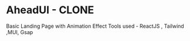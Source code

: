 # AheadUI - CLONE
Basic Landing Page with Animation Effect
Tools used - ReactJS , Tailwind ,MUI, Gsap
